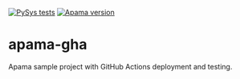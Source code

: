 [![PySys tests](https://github.com/ben-spiller/apama-gha/workflows/PySys/badge.svg)](https://github.com/ben-spiller/apama-gha/actions)
[![Apama version](https://img.shields.io/badge/Apama-v10.5.3+-blue)](http://www.apamacommunity.com/)

# apama-gha
Apama sample project with GitHub Actions deployment and testing.